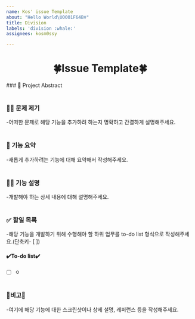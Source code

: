 ```yaml
---
name: Kos' issue Template
about: "Hello World\U0001F64B‍♀️"
title: Division
labels: 'division :whale:'
assignees: kosm0ssy

---
```


<div align = "center">

🍀Issue Template🍀
==============================
</div>
### 📖 Project Abstract
<br><br>

### 🤷‍♀️️ 문제 제기 
-어떠한 문제로 해당 기능을 추가하려 하는지 명확하고 간결하게 설명해주세요.
<br><br>

### 💁 기능 요약 
-새롭게 추가하려는 기능에 대해 요약해서 작성해주세요.
<br><br>

### 👩‍🏫 기능 설명
-개발해야 하는 상세 내용에 대해 설명해주세요.
<br><br>

### ✅ 할일 목록 
-해당 기능을 개발하기 위해 수행해야 할 하위 업무를 to-do list 형식으로 작성해주세요.(단축키- [ ])
<br>
#### ✔️To-do list✔️
- [ ] ㅇ
<br><br>

### 👾비고👾
-여기에 해당 기능에 대한 스크린샷이나 상세 설명, 레퍼런스 등을 작성해주세요.
